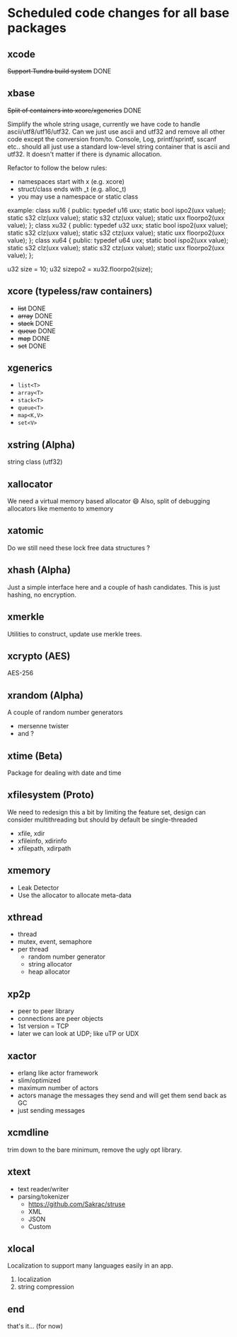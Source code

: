 # Scheduled code changes for all base packages

## xcode

~~Support Tundra build system~~ DONE

## xbase

~~Split of containers into xcore/xgenerics~~ DONE

Simplify the whole string usage, currently we have code to handle ascii/utf8/utf16/utf32. Can we just use ascii and utf32 and remove all other code except the conversion from/to. Console, Log, printf/sprintf, sscanf etc.. should all just use a standard low-level string container that is ascii and utf32. It doesn't matter if there is dynamic allocation.

Refactor to follow the below rules:

- namespaces start with x (e.g. xcore)
- struct/class ends with _t (e.g. alloc_t)
- you may use a namespace or static class

example:
class xu16
{
public:
  typedef u16 uxx;
  static bool ispo2(uxx value);
  static s32  clz(uxx value);
  static s32  ctz(uxx value);
  static uxx  floorpo2(uxx value);
};
class xu32
{
public:
  typedef u32 uxx;
  static bool ispo2(uxx value);
  static s32  clz(uxx value);
  static s32  ctz(uxx value);
  static uxx  floorpo2(uxx value);
};
class xu64
{
public:
  typedef u64 uxx;
  static bool ispo2(uxx value);
  static s32  clz(uxx value);
  static s32  ctz(uxx value);
  static uxx  floorpo2(uxx value);
};

u32 size = 10;
u32 sizepo2 = xu32.floorpo2(size);

## xcore (typeless/raw containers)

- ~~list~~ DONE
- ~~array~~ DONE
- ~~stack~~ DONE
- ~~queue~~ DONE
- ~~map~~ DONE
- ~~set~~ DONE

## xgenerics

- ``list<T>``
- ``array<T>``
- ``stack<T>``
- ``queue<T>``
- ``map<K,V>``
- ``set<V>``

## xstring (Alpha)

string class (utf32)

## xallocator

We need a virtual memory based allocator :smile:
Also, split of debugging allocators like memento to xmemory

## xatomic

Do we still need these lock free data structures ?

## xhash (Alpha)

Just a simple interface here and a couple of hash candidates. This is just hashing, no encryption.

## xmerkle

Utilities to construct, update use merkle trees.

## xcrypto (AES)

AES-256

## xrandom (Alpha)

A couple of random number generators

- mersenne twister
- and ?

## xtime (Beta)

Package for dealing with date and time

## xfilesystem (Proto)

We need to redesign this a bit by limiting the feature set, design can consider multithreading but should by default be single-threaded

- xfile, xdir
- xfileinfo, xdirinfo
- xfilepath, xdirpath

## xmemory

- Leak Detector
- Use the allocator to allocate meta-data

## xthread

- thread
- mutex, event, semaphore
- per thread
  - random number generator
  - string allocator
  - heap allocator

## xp2p

- peer to peer library
- connections are peer objects
- 1st version = TCP
- later we can look at UDP; like uTP or UDX

## xactor

- erlang like actor framework
- slim/optimized
- maximum number of actors
- actors manage the messages they send and will get them send back as GC
- just sending messages

## xcmdline

trim down to the bare minimum, remove the ugly opt library.

## xtext

- text reader/writer
- parsing/tokenizer
  - <https://github.com/Sakrac/struse>
  - XML
  - JSON
  - Custom

## xlocal

Localization to support many languages easily in an app.

1. localization
2. string compression

## end

that's it... (for now)
